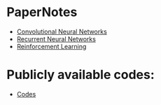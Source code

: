 # PaperNotes

- [Convolutional Neural Networks](https://rawgit.com/elbayadm/PaperNotes/master/cnn/cnn.html)
- [Recurrent Neural Networks](https://rawgit.com/elbayadm/PaperNotes/master/rnn/rnn.html)
- [Reinforcement Learning](https://rawgit.com/elbayadm/PaperNotes/master/rl/rl.html)

# Publicly available codes:
- [Codes](https://rawgit.com/elbayadm/PaperNotes/cods.html)
